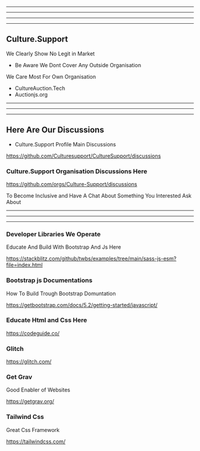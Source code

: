 ------

------

-------
-------


Culture.Support
-----

We Clearly Show No Legit in Market

- Be Aware We Dont Cover Any Outside Organisation


We Care Most For Own Organisation

- CultureAuction.Tech
- Auctionjs.org

------------
-------
-----












Here Are Our Discussions 
-----------


- Culture.Support Profile Main Discussions


https://github.com/Culturesupport/CultureSupport/discussions




### Culture.Support Organisation Discussions Here







https://github.com/orgs/Culture-Support/discussions




To Become Inclusive and Have A Chat About Something You Interested Ask About 






-------------------------
---------------
-------------------------





### Developer Libraries We Operate


Educate And Build With Bootstrap And Js Here

https://stackblitz.com/github/twbs/examples/tree/main/sass-js-esm?file=index.html


### Bootstrap js Documentations 

How To Build Trough Bootstrap Domuntation 

https://getbootstrap.com/docs/5.2/getting-started/javascript/



### Educate Html and Css Here 

https://codeguide.co/


### Glitch

https://glitch.com/


### Get Grav

Good Enabler of Websites

https://getgrav.org/



### Tailwind Css


Great Css Framework

https://tailwindcss.com/






